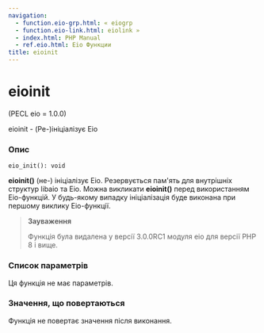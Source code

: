 ```yaml
---
navigation:
  - function.eio-grp.html: « eiogrp
  - function.eio-link.html: eiolink »
  - index.html: PHP Manual
  - ref.eio.html: Eio Функции
title: eioinit
---
```

# eioinit

(PECL eio = 1.0.0)

eioinit - (Ре-)ініціалізує Eio

### Опис

```methodsynopsis
eio_init(): void
```

**eioinit()** (не-) ініціалізує Eio. Резервується пам'ять для внутрішніх структур libaio та Eio. Можна викликати **eioinit()** перед використанням Eio-функцій. У будь-якому випадку ініціалізація буде виконана при першому виклику Eio-функції.

> **Зауваження**
> 
> Функція була видалена у версії 3.0.0RC1 модуля eio для версії PHP 8 і вище.

### Список параметрів

Ця функція не має параметрів.

### Значення, що повертаються

Функція не повертає значення після виконання.
